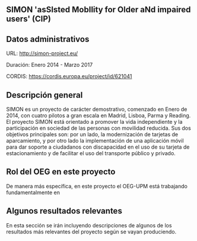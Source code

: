 ## SIMON 'asSIsted MobIlity for Older aNd impaired users' (CIP)

## Datos administrativos
URL: http://simon-project.eu/

Duración: Enero 2014 - Marzo 2017

CORDIS: https://cordis.europa.eu/project/id/621041

## Descripción general

SIMON es un proyecto de carácter demostrativo, comenzado en Enero de 2014, con cuatro pilotos a gran escala en Madrid, Lisboa, Parma y Reading. El proyecto SIMON está orientado a promover la vida independiente y la participación en sociedad de las personas con movilidad reducida. Sus dos objetivos principales son: por un lado, la modernización de tarjetas de aparcamiento, y por otro lado la implementación de una aplicación móvil para dar soporte a ciudadanos con discapacidad en el uso de su tarjeta de estacionamiento y de facilitar el uso del transporte público y privado. 



## Rol del OEG en este proyecto

De manera más específica, en este proyecto el OEG-UPM está trabajando fundamentalmente en 

## Algunos resultados relevantes
En esta sección se irán incluyendo descripciones de algunos de los resultados más relevantes del proyecto según se vayan produciendo.
